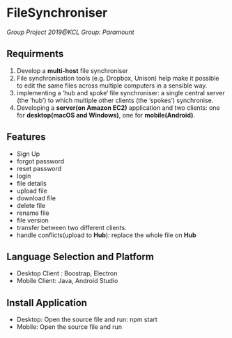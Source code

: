 # FileSynchroniser
*Group Project 2019@KCL Group: Paramount*
## Requirments
1. Develop a **multi-host** file synchroniser
2. File synchronisation tools (e.g. Dropbox, Unison) help make it
   possible to edit the same files across multiple computers in a
   sensible way.
3. implementing a ‘hub and spoke‘ file synchroniser: a
  single central server (the ‘hub’) to which multiple other clients
  (the ‘spokes’) synchronise.
4. Developing a **server(on Amazon EC2)**  application and two clients: one for
   **desktop(macOS and Windows)**, one for **mobile(Android)**.
 ## Features
 - Sign Up
 - forgot password
 - reset password
 - login
 - file details
 - upload file
 - download file
 - delete file
 - rename file
 - file version
 - transfer between two different clients.
 - handle conflicts(upload to **Hub**): replace the whole file on **Hub**
## Language Selection and Platform
 - Desktop Client : Boostrap, Electron
 - Mobile  Client:  Java, Android Studio
## Install Application
 - Desktop: Open the source file and run: npm start
 - Mobile: Open the source file and run
    
    
    
  
